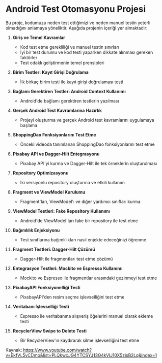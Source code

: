 # Android Test Otomasyonu Projesi

Bu proje, kodumuzu neden test ettiğimizi ve neden manuel testin yeterli olmadığını anlamaya yöneliktir. Aşağıda projenin içeriği yer almaktadır:

1. **Giriş ve Temel Kavramlar**
   - Kod test etme gerekliliği ve manuel testin sınırları
   - İyi bir test durumu ve kod testi yaparken dikkate alınması gereken faktörler
   - Test odaklı geliştirmenin temel prensipleri

2. **Birim Testler: Kayıt Girişi Doğrulama**
   - İlk birkaç birim testi ile kayıt girişi doğrulaması testi

3. **Bağlamı Gerektiren Testler: Android Context Kullanımı**
   - Android'de bağlamı gerektiren testlerin yazılması

4. **Gerçek Android Test Kavramlarına Hazırlık**
   - Projeyi oluşturma ve gerçek Android test kavramlarını uygulamaya başlama

5. **ShoppingDao Fonksiyonlarını Test Etme**
   - Önceki videoda tanımlanan ShoppingDao fonksiyonlarını test etme

6. **Pixabay API ve Dagger-Hilt Entegrasyonu**
   - Pixabay API'yi kurma ve Dagger-Hilt ile tek örneklerin oluşturulması

7. **Repository Optimizasyonu**
   - İki versiyonlu repository oluşturma ve etkili kullanım

8. **Fragment ve ViewModel Kurulumu**
   - Fragment'ları, ViewModel'ı ve diğer yardımcı sınıfları kurma

9. **ViewModel Testleri: Fake Repository Kullanımı**
   - Android'de ViewModel'ları fake bir repository ile test etme

10. **Bağımlılık Enjeksiyonu**
    - Test sınıflarına bağımlılıkları nasıl enjekte edeceğinizi öğrenme

11. **Fragment Testleri: Dagger-Hilt Çözümü**
    - Dagger-Hilt ile fragmentları test etme çözümü

12. **Entegrasyon Testleri: Mockito ve Espresso Kullanımı**
    - Mockito ve Espresso ile fragmentlar arasındaki gezinmeyi test etme

13. **PixabayAPI Fonksiyonelliği Testi**
    - PixabayAPI'den resim seçme işlevselliğini test etme

14. **Veritabanı İşlevselliği Testi**
    - Espresso ile veritabanına alışveriş öğelerini manuel olarak ekleme testi

15. **RecyclerView Swipe to Delete Testi**
    - Bir RecyclerView'ın kaydırarak silme işlevselliğini test etme

Kaynak: https://www.youtube.com/watch?v=EkfVL5vCDmo&list=PLQkwcJG4YTCSYJ13G4kVIJ10X5zisB2Lq&index=1
